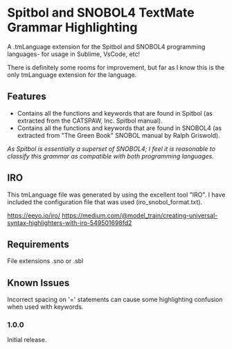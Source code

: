 # Spitbol and SNOBOL4 TextMate Grammar Highlighting

A .tmLanguage extension for the Spitbol and SNOBOL4 programming languages- for usage in Sublime, VsCode, etc!

There is definitely some rooms for improvement, but far as I know this is the only tmLanguage extension for the language.

## Features

* Contains all the functions and keywords that are found in Spitbol (as extracted from the CATSPAW, Inc. Spitbol manual).
* Contains all the functions and keywords that are found in SNOBOL4 (as extracted from "The Green Book" SNOBOL manual by Ralph Griswold).  

_As Spitbol is essentially a superset of SNOBOL4; I feel it is reasonable to classify this grammar as compatible with both programming languages._

## IRO

This tmLanguage file was generated by using the excellent tool "IRO".  I have included the configuration file that was used (iro_snobol_format.txt).

https://eeyo.io/iro/
https://medium.com/@model_train/creating-universal-syntax-highlighters-with-iro-549501698fd2


## Requirements

File extensions .sno or .sbl

## Known Issues

Incorrect spacing on '=' statements can cause some highlighting confusion when used with keywords.

### 1.0.0

Initial release.
